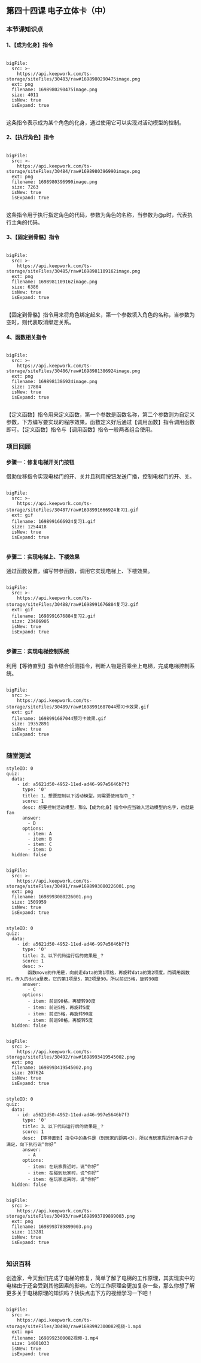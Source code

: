 

## 第四十四课 电子立体卡（中）
### 本节课知识点

#### 1、【成为化身】指令
 
 
```@BigFile

bigFile:
  src: >-
    https://api.keepwork.com/ts-storage/siteFiles/30483/raw#1698980290475image.png
  ext: png
  filename: 1698980290475image.png
  size: 4011
  isNew: true
  isExpand: true
          
```

这条指令表示成为某个角色的化身，通过使用它可以实现对活动模型的控制。

#### 2、【执行角色】指令
 
 
```@BigFile

bigFile:
  src: >-
    https://api.keepwork.com/ts-storage/siteFiles/30484/raw#1698980396990image.png
  ext: png
  filename: 1698980396990image.png
  size: 7263
  isNew: true
  isExpand: true
          
```


这条指令用于执行指定角色的代码，参数为角色的名称，当参数为@p时，代表执行主角的代码。

#### 3、【固定到骨骼】指令
 
```@BigFile

bigFile:
  src: >-
    https://api.keepwork.com/ts-storage/siteFiles/30485/raw#1698981109162image.png
  ext: png
  filename: 1698981109162image.png
  size: 6386
  isNew: true
  isExpand: true
          
```


【固定到骨骼】指令用来将角色绑定起来，第一个参数填入角色的名称，当参数为空时，则代表取消绑定关系。
 

#### 4、函数相关指令
 
 
```@BigFile

bigFile:
  src: >-
    https://api.keepwork.com/ts-storage/siteFiles/30486/raw#1698981386924image.png
  ext: png
  filename: 1698981386924image.png
  size: 17804
  isNew: true
  isExpand: true
          
```


【定义函数】指令用来定义函数，第一个参数是函数名称，第二个参数则为自定义参数，下方编写要实现的程序效果。函数定义好后通过【调用函数】指令调用函数即可。【定义函数】指令与【调用函数】指令一般两者组合使用。


 

### 项目回顾

#### 步骤一：修复电梯开关门按钮
借助位移指令实现电梯门的开、关并且利用按钮发送广播，控制电梯门的开、关。
 
```@BigFile

bigFile:
  src: >-
    https://api.keepwork.com/ts-storage/siteFiles/30487/raw#1698991666924复习1.gif
  ext: gif
  filename: 1698991666924复习1.gif
  size: 1254418
  isNew: true
  isExpand: true
          
```

 






#### 步骤二：实现电梯上、下楼效果
通过函数设置，编写带参函数，调用它实现电梯上、下楼效果。

 
 
```@BigFile

bigFile:
  src: >-
    https://api.keepwork.com/ts-storage/siteFiles/30488/raw#1698991676884复习2.gif
  ext: gif
  filename: 1698991676884复习2.gif
  size: 23406905
  isNew: true
  isExpand: true
          
```


 

 

#### 步骤三：实现电梯控制系统
利用【等待直到】指令结合侦测指令，判断人物是否乘坐上电梯，完成电梯控制系统。

 
```@BigFile

bigFile:
  src: >-
    https://api.keepwork.com/ts-storage/siteFiles/30489/raw#1698991687044预习卡效果.gif
  ext: gif
  filename: 1698991687044预习卡效果.gif
  size: 19352891
  isNew: true
  isExpand: true
          
```

 

 

### 随堂测试



```@Quiz
styleID: 0
quiz:
  data:
    - id: a5621d50-4952-11ed-ad46-997e5646b7f3
      type: '0'
      title: 1、想要控制以下活动模型，则需要使用指令_？
      score: 1
      desc: 想要控制活动模型，那么【成为化身】指令中应当输入活动模型的名字，也就是fan
      answer:
        - D
      options:
        - item: A
        - item: B
        - item: C
        - item: D
  hidden: false

```


```@BigFile

bigFile:
  src: >-
    https://api.keepwork.com/ts-storage/siteFiles/30491/raw#1698993080226001.png
  ext: png
  filename: 1698993080226001.png
  size: 1509959
  isNew: true
  isExpand: true
          
```




```@Quiz
styleID: 0
quiz:
  data:
    - id: a5621d50-4952-11ed-ad46-997e5646b7f3
      type: '0'
      title: 2、以下代码运行后的效果是_？
      score: 1
      desc: >-
        函数move的作用是，向前走data的第1项格，再旋转data的第2项度。而调用函数时，传入的data是表，它的第1项是5，第2项是90。所以前进5格，旋转90度
      answer:
        - C
      options:
        - item: 前进90格，再旋转90度
        - item: 前进5格，再旋转5度
        - item: 前进5格，再旋转90度
        - item: 前进90格，再旋转5度
  hidden: false

```


```@BigFile

bigFile:
  src: >-
    https://api.keepwork.com/ts-storage/siteFiles/30492/raw#1698993419545002.png
  ext: png
  filename: 1698993419545002.png
  size: 207624
  isNew: true
  isExpand: true
          
```



```@Quiz
styleID: 0
quiz:
  data:
    - id: a5621d50-4952-11ed-ad46-997e5646b7f3
      type: '0'
      title: 3、以下代码运行后的效果是_？
      score: 1
      desc: 【等待直到】指令中的条件是（到玩家的距离<3），所以当玩家靠近时条件才会满足，向下执行说“你好”
      answer:
        - A
      options:
        - item: 在玩家靠近时，说“你好”
        - item: 在碰到玩家时，说“你好”
        - item: 在玩家远离时，说“你好”
  hidden: false

```



```@BigFile

bigFile:
  src: >-
    https://api.keepwork.com/ts-storage/siteFiles/30493/raw#1698993789899003.png
  ext: png
  filename: 1698993789899003.png
  size: 113281
  isNew: true
  isExpand: true
          
```





### 知识百科
创造家，今天我们完成了电梯的修复，简单了解了电梯的工作原理，其实现实中的电梯由于还会受到其他因素的影响，它的工作原理会更加复杂一些，那么你想了解更多关于电梯原理的知识吗？快快点击下方的视频学习一下吧！
```@BigFile

bigFile:
  src: >-
    https://api.keepwork.com/ts-storage/siteFiles/30490/raw#1698992300082视频-1.mp4
  ext: mp4
  filename: 1698992300082视频-1.mp4
  size: 14001033
  isNew: true
  isExpand: true
          
```